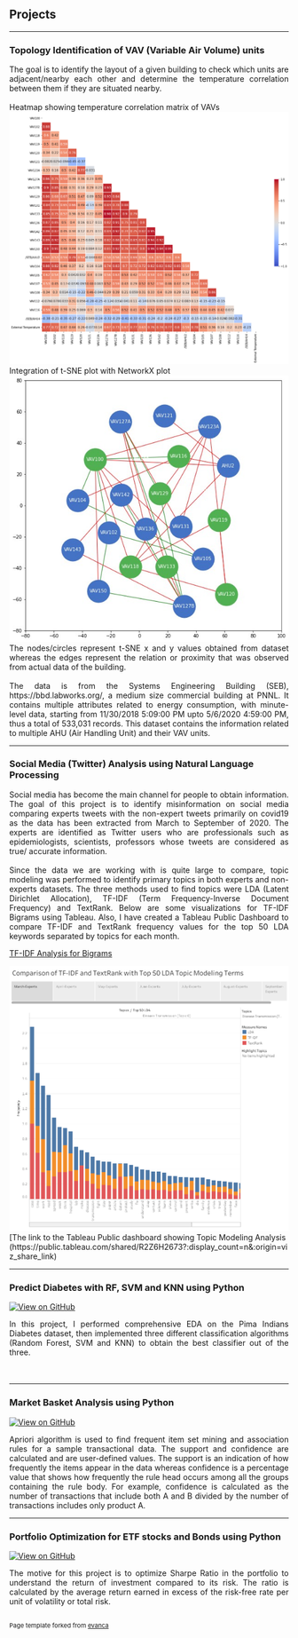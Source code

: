## Projects

---

### Topology Identification of VAV (Variable Air Volume) units
<div style="text-align: justify">The goal is to identify the layout of a given building to check which units are adjacent/nearby each other and determine the temperature correlation between them if they are situated nearby.
</div>
<br>
<div style="text-align: justify">Heatmap showing temperature correlation matrix of VAVs</div>
<img src="images/heatmap_VAV_corr.jpg?raw=true"/>
<br>
<div style="text-align: justify">Integration of t-SNE plot with NetworkX plot</div>

<img src="images/VAV.jpg?raw=true"/>
<br>
<div style="text-align: justify">The nodes/circles represent t-SNE x and y values obtained from dataset whereas the edges represent the relation or proximity that was observed from actual data of the building.</div>
<br>
<div style="text-align: justify">The data is from the Systems Engineering Building (SEB), https://bbd.labworks.org/, a medium size commercial building at PNNL. It contains multiple attributes related to energy consumption, with minute-level data, starting from 11/30/2018 5:09:00 PM upto 5/6/2020  4:59:00 PM, thus a total of 533,031 records. This dataset contains the information related to multiple AHU (Air Handling Unit) and their VAV units.</div>


---
### Social Media (Twitter) Analysis using Natural Language Processing

<div style="text-align: justify">Social media has become the main channel for people to obtain information. The goal of this project is to identify misinformation on social media comparing experts tweets with the non-expert tweets primarily on covid19 as the data has been extracted from March to September of 2020. The experts are identified as Twitter users who are professionals such as epidemiologists, scientists, professors whose tweets are considered as true/ accurate information. </div>
<br>
<div style="text-align: justify">Since the data we are working with is quite large to compare, topic modeling was performed to identify primary topics in both experts and non-experts datasets. The three methods used to find topics were LDA (Latent Dirichlet Allocation), TF-IDF (Term Frequency-Inverse Document Frequency) and TextRank. Below are some visualizations for TF-IDF Bigrams using Tableau. Also, I have created a Tableau Public Dashboard to compare TF-IDF and TextRank frequency values for the top 50 LDA keywords separated by topics for each month. </div>

[TF-IDF Analysis for Bigrams](/pdf/tf-idf_bigrams.pdf)

<img src="images/Story 1.png?raw=true"/>
<br>
[The link to the Tableau Public dashboard showing Topic Modeling Analysis (https://public.tableau.com/shared/R2Z6H2673?:display_count=n&:origin=viz_share_link)

---
### Predict Diabetes with RF, SVM and KNN using Python
[![View on GitHub](https://img.shields.io/badge/GitHub-View_on_GitHub-blue?logo=GitHub)](https://github.com/likhitha-musku/Final-Term-Project/blob/main/Diabetes_Prediction_Classification.ipynb)

<div style="text-align: justify">In this project, I performed comprehensive EDA on the Pima Indians Diabetes dataset, then implemented three different classification algorithms (Random Forest, SVM and KNN) to obtain the best classifier out of the three.</div>
<br>
<img src=""/>

---
### Market Basket Analysis using Python
[![View on GitHub](https://img.shields.io/badge/GitHub-View_on_GitHub-blue?logo=GitHub)](https://github.com/likhitha-musku/Data-Mining/blob/main/Apriori.ipynb)
<div style="text-align: justify">Apriori algorithm is used to find frequent item set mining and association rules for a sample transactional data. The support and confidence are calculated and are user-defined values. The support is an indication of how frequently the items appear in the data whereas confidence is a percentage value that shows how frequently the rule head occurs among all the groups containing the rule body. For example, confidence is calculated as the number of transactions that include both A and B divided by the number of transactions includes only product A. </div>


---
### Portfolio Optimization for ETF stocks and Bonds using Python
[![View on GitHub](https://img.shields.io/badge/GitHub-View_on_GitHub-blue?logo=GitHub)](https://github.com/likhitha-musku/Portfolio_Optimization/blob/main/Portfolio_Optimization_Project.ipynb)
<div style="text-align: justify">The motive for this project is to optimize Sharpe Ratio in the portfolio to understand the return of investment compared to its risk. The ratio is calculated by the average return earned in excess of the risk-free rate per unit of volatility or total risk. </div>
<br>
<p style="font-size:11px">Page template forked from <a href="https://github.com/evanca/quick-portfolio">evanca</a></p>
<!-- Remove above link if you don't want to attibute -->
